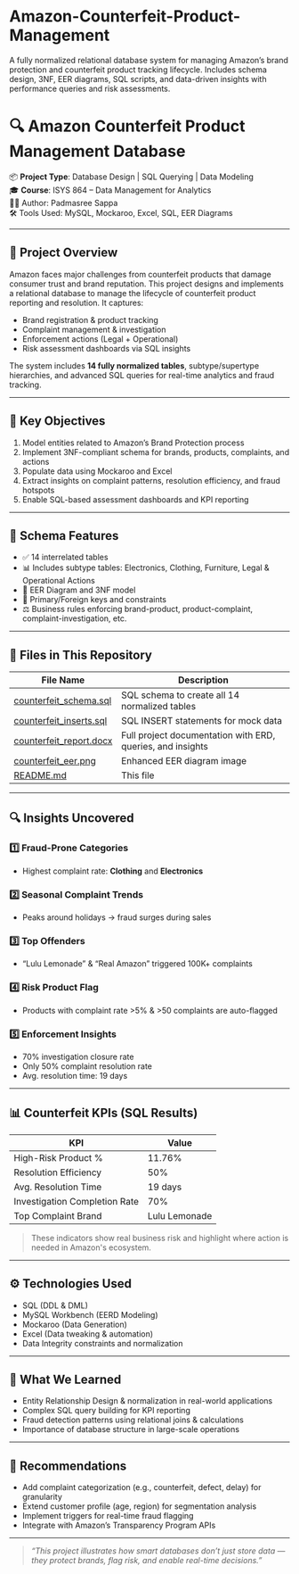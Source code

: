 # Amazon-Counterfeit-Product-Management
A fully normalized relational database system for managing Amazon’s brand protection and counterfeit product tracking lifecycle. Includes schema design, 3NF, EER diagrams, SQL scripts, and data-driven insights with performance queries and risk assessments.

# 🔍 Amazon Counterfeit Product Management Database

📦 **Project Type**: Database Design | SQL Querying | Data Modeling  
🎓 **Course**: ISYS 864 – Data Management for Analytics  
👩‍💻 Author: Padmasree Sappa  
🛠 Tools Used: MySQL, Mockaroo, Excel, SQL, EER Diagrams  

---

## 🧠 Project Overview

Amazon faces major challenges from counterfeit products that damage consumer trust and brand reputation. This project designs and implements a relational database to manage the lifecycle of counterfeit product reporting and resolution. It captures:

- Brand registration & product tracking  
- Complaint management & investigation  
- Enforcement actions (Legal + Operational)  
- Risk assessment dashboards via SQL insights  

The system includes **14 fully normalized tables**, subtype/supertype hierarchies, and advanced SQL queries for real-time analytics and fraud tracking.

---

## 🎯 Key Objectives

1. Model entities related to Amazon’s Brand Protection process  
2. Implement 3NF-compliant schema for brands, products, complaints, and actions  
3. Populate data using Mockaroo and Excel  
4. Extract insights on complaint patterns, resolution efficiency, and fraud hotspots  
5. Enable SQL-based assessment dashboards and KPI reporting

---

## 🧩 Schema Features

- ✅ 14 interrelated tables  
- 📊 Includes subtype tables: Electronics, Clothing, Furniture, Legal & Operational Actions  
- 🔁 EER Diagram and 3NF model  
- 🔐 Primary/Foreign keys and constraints  
- ⚖️ Business rules enforcing brand-product, product-complaint, complaint-investigation, etc.

---

## 📂 Files in This Repository

| File Name | Description |
|-----------|-------------|
| [counterfeit_schema.sql](./counterfeit_schema.sql) | SQL schema to create all 14 normalized tables |
| [counterfeit_inserts.sql](./counterfeit_inserts.sql) | SQL INSERT statements for mock data |
| [counterfeit_report.docx](./Final_Report_Project_864.docx) | Full project documentation with ERD, queries, and insights |
| [counterfeit_eer.png](./EERD_Diagram.png) | Enhanced EER diagram image |
| [README.md](./README.md) | This file |

---

## 🔍 Insights Uncovered

### 1️⃣ Fraud-Prone Categories  
- Highest complaint rate: **Clothing** and **Electronics**

### 2️⃣ Seasonal Complaint Trends  
- Peaks around holidays → fraud surges during sales

### 3️⃣ Top Offenders  
- “Lulu Lemonade” & “Real Amazon” triggered 100K+ complaints

### 4️⃣ Risk Product Flag  
- Products with complaint rate >5% & >50 complaints are auto-flagged

### 5️⃣ Enforcement Insights  
- 70% investigation closure rate  
- Only 50% complaint resolution rate  
- Avg. resolution time: 19 days

---

## 📊 Counterfeit KPIs (SQL Results)

| KPI | Value |
|-----|-------|
| High-Risk Product % | 11.76% |
| Resolution Efficiency | 50% |
| Avg. Resolution Time | 19 days |
| Investigation Completion Rate | 70% |
| Top Complaint Brand | Lulu Lemonade |

> These indicators show real business risk and highlight where action is needed in Amazon's ecosystem.

---

## ⚙️ Technologies Used

- SQL (DDL & DML)  
- MySQL Workbench (EERD Modeling)  
- Mockaroo (Data Generation)  
- Excel (Data tweaking & automation)  
- Data Integrity constraints and normalization  

---

## 🧠 What We Learned

- Entity Relationship Design & normalization in real-world applications  
- Complex SQL query building for KPI reporting  
- Fraud detection patterns using relational joins & calculations  
- Importance of database structure in large-scale operations

---

## 🧭 Recommendations

- Add complaint categorization (e.g., counterfeit, defect, delay) for granularity  
- Extend customer profile (age, region) for segmentation analysis  
- Implement triggers for real-time fraud flagging  
- Integrate with Amazon’s Transparency Program APIs  

---

> _“This project illustrates how smart databases don’t just store data — they protect brands, flag risk, and enable real-time decisions.”_
